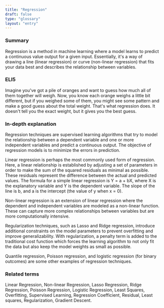 ```yaml
---
title: "Regression"
draft: false
type: "glossary"
layout: "entry"
---
```


### Summary
Regression is a method in machine learning where a model learns to predict a continuous value output for a given input. Essentially, it's a way of drawing a line (linear regression) or curve (non-linear regression) that fits your data best and describes the relationship between variables.

### ELI5
Imagine you've got a pile of oranges and want to guess how much all of them together will weigh. Now, you know each orange weighs a little bit different, but if you weighed some of them, you might see some pattern and make a good guess about the total weight. That's what regression does. It doesn't tell you the exact weight, but it gives you the best guess.

### In-depth explanation
Regression techniques are supervised learning algorithms that try to model the relationship between a dependent variable and one or more independent variables and predict a continuous output. The objective of regression models is to minimize the errors in prediction.

Linear regression is perhaps the most commonly used form of regression. Here, a linear relationship is established by adjusting a set of parameters in order to make the sum of the squared residuals as minimal as possible. These residuals represent the difference between the actual and predicted values. The formula for a simple linear regression is Y = a + bX, where X is the explanatory variable and Y is the dependent variable. The slope of the line is b, and a is the intercept (the value of y when x = 0).

Non-linear regression is an extension of linear regression where the dependent and independent variables are modeled as a non-linear function. These can capture more complex relationships between variables but are more computationally intensive.

Regularization techniques, such as Lasso and Ridge regression, introduce additional constraints on the model parameters to prevent overfitting and improve generalizability. With regularization, a penalty term is added to the traditional cost function which forces the learning algorithm to not only fit the data but also keep the model weights as small as possible.

Quantile regression, Poisson regression, and logistic regression (for binary outcomes) are some other examples of regression techniques.

### Related terms
Linear Regression, Non-linear Regression, Lasso Regression, Ridge Regression, Poisson Regression, Logistic Regression, Least Squares, Overfitting, Supervised Learning, Regression Coefficient, Residual, Least squares, Regularization, Gradient Descent. 
